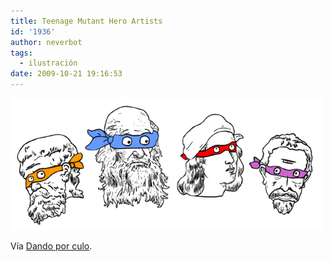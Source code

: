 ```yaml
---
title: Teenage Mutant Hero Artists
id: '1936'
author: neverbot
tags:
  - ilustración
date: 2009-10-21 19:16:53
---
```


[![](./teenage-mutant-hero-artists/tumblr_krrlq0cTuh1qzgwyxo1_500.gif)](http://dandoporculo.com/post/217853500)

Vía [Dando por culo](http://dandoporculo.com/post/217853500).
